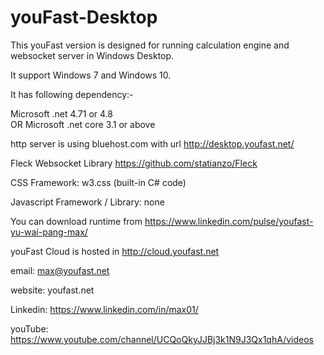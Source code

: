 # youFast-Desktop
This youFast version is designed for running calculation engine and websocket server in Windows Desktop. 

It support Windows 7 and Windows 10.

It has following dependency:-

Microsoft .net 4.71 or 4.8  
OR Microsoft .net core 3.1 or above

http server is using bluehost.com with url http://desktop.youfast.net/

Fleck Websocket Library  https://github.com/statianzo/Fleck

CSS Framework: w3.css (built-in C# code)

Javascript Framework / Library: none

You can download runtime from https://www.linkedin.com/pulse/youfast-yu-wai-pang-max/

youFast Cloud is hosted in http://cloud.youfast.net

email: max@youfast.net

website: youfast.net

Linkedin: https://www.linkedin.com/in/max01/

youTube: https://www.youtube.com/channel/UCQoQkyJJBj3k1N9J3Qx1qhA/videos


